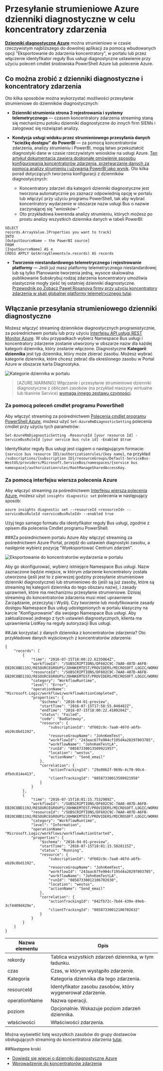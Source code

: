 <properties
    pageTitle="Przesyłanie strumieniowe Azure dzienniki diagnostyczne w celu koncentratory zdarzenia | Microsoft Azure"
    description="Dowiedz się, jak przesyłać strumieniowo Azure dzienniki diagnostyczne w celu koncentratory wydarzenie."
    authors="johnkemnetz"
    manager="rboucher"
    editor=""
    services="monitoring-and-diagnostics"
    documentationCenter="monitoring-and-diagnostics"/>

<tags
    ms.service="monitoring-and-diagnostics"
    ms.workload="na"
    ms.tgt_pltfrm="na"
    ms.devlang="na"
    ms.topic="article"
    ms.date="08/08/2016"
    ms.author="johnkem"/>

# <a name="stream-azure-diagnostic-logs-to-event-hubs"></a>Przesyłanie strumieniowe Azure dzienniki diagnostyczne w celu koncentratory zdarzenia

**[Dzienniki diagnostyczne Azure](monitoring-overview-of-diagnostic-logs.md)** można strumieniowo w czasie rzeczywistym najbliższego do dowolnej aplikacji za pomocą wbudowanych opcji "Eksportowanie do zdarzenia koncentratory", w portalu lub przez włączenie identyfikator reguły Bus usługi diagnostyczne ustawienie przy użyciu poleceń cmdlet środowiska PowerShell Azure lub polecenie Azure.

## <a name="what-you-can-do-with-diagnostics-logs-and-event-hubs"></a>Co można zrobić z dzienniki diagnostyczne i koncentratory zdarzenia
Oto kilka sposobów można wykorzystać możliwości przesyłanie strumieniowe do dzienników diagnostycznych:

- **Dzienniki strumienia strona 3 rejestrowania i systemy telemetrycznego** — czasem koncentratory zdarzenia streaming staną się mechanizmu potoku dzienniki diagnostyczne do innych firm SIEMs i zalogować się rozwiązań analizy.

- **Kondycja usługi widoku przez strumieniowego przesyłania danych "ścieżkę dostępu" do PowerBI** — za pomocą koncentratorów zdarzenia, analizy strumieniu i PowerBI, mogą łatwo przekształcić diagnostyki dane w czasie rzeczywistym wniosków na usługi Azure. [Ten artykuł dokumentacja zawiera doskonałe omówienie sposobu konfigurowania koncentratorów zdarzenia, przetwarzanie danych za pomocą analizy strumieniu i używania PowerBI jako wynik](../stream-analytics/stream-analytics-power-bi-dashboard.md). Oto kilka porad dotyczących tworzenia konfiguracji z dzienników diagnostycznych:
    - Koncentratory zdarzeń dla kategorii dzienniki diagnostyczne jest tworzona automatycznie po zaznacz odpowiednią opcję w portalu lub włączyć przy użyciu programu PowerShell, tak aby wybrać koncentratory wydarzenie w obszarze nazw usługi Bus o nazwie zaczynającej się "wniosków-"
    - Oto przykładowa kwerenda analizy strumieniu, których możesz po prostu analizy wszystkich dziennika danych w tabeli PowerBI:

```
SELECT
records.ArrayValue.[Properties you want to track]
INTO
[OutputSourceName – the PowerBI source]
FROM
[InputSourceName] AS e
CROSS APPLY GetArrayElements(e.records) AS records
```

- **Tworzenie niestandardowego telemetrycznego i rejestrowanie platformy** — Jeśli już masz platformy telemetrycznego niestandardowej lub są tylko Planowanie tworzenia jedną, wysoce skalowalna publikowanie Subskrybuj rodzaj zdarzenia koncentratory umożliwia elastycznie mogły zjeść tej ostatniej dzienniki diagnostyczne. [Przewodnik po Zobacz Paweł Rosanova firmy przy użyciu koncentratory zdarzenia w skali globalnej platformy telemetrycznego tutaj](https://azure.microsoft.com/documentation/videos/build-2015-designing-and-sizing-a-global-scale-telemetry-platform-on-azure-event-Hubs/).

## <a name="enable-streaming-of-diagnostic-logs"></a>Włączanie przesyłania strumieniowego dzienniki diagnostyczne
Możesz włączyć streaming dzienników diagnostycznych programistycznie, za pośrednictwem portalu lub przy użyciu [Interfejsu API usługi REST Monitor Azure](https://msdn.microsoft.com/library/azure/dn931943.aspx). W obu przypadkach wybierz Namespace Bus usługi i koncentratory zdarzenie zostanie utworzony w obszarze nazw dla każdej kategorii dziennika, który zostanie włączone. Diagnostyczne **Kategorii dziennika** jest typ dziennika, który może zbierać zasobu. Możesz wybrać kategorie dziennika, które chcesz zebrać dla określonego zasobu w Portal Azure w obszarze karta Diagnostyka.

![Kategorie dziennika w portalu](./media/monitoring-stream-diagnostic-logs-to-event-hubs/log-categories.png)

> [AZURE.WARNING] Włączanie i przesyłanie strumieniowe dzienniki diagnostyczne z obliczeń zasobów (na przykład maszyny wirtualne lub tkaninie Service) [wymaga innego zestawu czynności](../event-hubs/event-hubs-streaming-azure-diags-data.md).

### <a name="via-powershell-cmdlets"></a>Za pomocą poleceń cmdlet programu PowerShell
Aby włączyć streaming za pośrednictwem [Polecenia cmdlet programu PowerShell Azure](insights-powershell-samples.md), możesz użyć `Set-AzureRmDiagnosticSetting` polecenia cmdlet przy użyciu tych parametrów:

```
Set-AzureRmDiagnosticSetting -ResourceId [your resource Id] -ServiceBusRuleId [your service bus rule id] -Enabled $true
```

Identyfikator reguły Bus usługi jest ciągiem o następującym formacie: `{service bus resource ID}/authorizationrules/{key name}`, na przykład `/subscriptions/{subscription ID}/resourceGroups/Default-ServiceBus-WestUS/providers/Microsoft.ServiceBus/namespaces/{service bus namespace}/authorizationrules/RootManageSharedAccessKey`.


### <a name="via-azure-cli"></a>Za pomocą interfejsu wiersza polecenia Azure
Aby włączyć streaming za pośrednictwem [Interfejsu wiersza polecenia Azure](insights-cli-samples.md), możesz użyć `insights diagnostic set` polecenia w następujący sposób:

```
azure insights diagnostic set --resourceId <resourceId> --serviceBusRuleId <serviceBusRuleId> --enabled true
```

Użyj tego samego formatu dla identyfikator reguły Bus usługi, zgodnie z opisem dla polecenia Cmdlet programu PowerShell.

###<a name="via-azure-portal"></a>Za pośrednictwem portalu Azure
Aby włączyć streaming za pośrednictwem Azure Portal, przejdź do ustawień diagnostyki zasobu, a następnie wybierz pozycję "Wyeksportować Centrum zdarzeń".

![Eksportowanie do koncentratorów wydarzenia w portalu](./media/monitoring-stream-diagnostic-logs-to-event-hubs/portal-export.png)

Aby go skonfigurować, wybierz istniejące Namespace Bus usługi. Nazw zaznaczone będzie miejsce, w którym zdarzenie koncentratory została utworzona (jeśli jest to z pierwszej godziny przesyłanie strumieniowe dzienniki diagnostyczne) lub strumieniowo do (jeśli są już zasoby, które są streaming tej kategorii dziennika do tego obszaru nazw), i zasady uprawnień, które ma mechanizmu przesyłanie strumieniowe. Dzisiaj streaming do koncentratorów zdarzenia musi mieć uprawnienie Zarządzanie, przeczytaj i Wyślij. Czy tworzenie lub modyfikowanie zasady dostępu Namespace Bus usług udostępnionych w portalu klasyczny na karcie "Konfigurowanie" dla swojego Namespace Bus usługi. Aby zaktualizować jednego z tych ustawień diagnostycznych, klienta ma uprawnienia ListKey na reguły autoryzacji Bus usługi.

##<a name="how-do-i-consume-the-log-data-from-event-hubs"></a>Jak korzystać z danych dziennika z koncentratorów zdarzenia?
Oto przykładowe danych wyjściowych z koncentratorów zdarzenia:

```
{
    "records": [
        {
            "time": "2016-07-15T18:00:22.6235064Z",
            "workflowId": "/SUBSCRIPTIONS/DF602C9C-7AA0-407D-A6FB-EB20C8BD1192/RESOURCEGROUPS/JOHNKEMTEST/PROVIDERS/MICROSOFT.LOGIC/WORKFLOWS/JOHNKEMTESTLA",
            "resourceId": "/SUBSCRIPTIONS/DF602C9C-7AA0-407D-A6FB-EB20C8BD1192/RESOURCEGROUPS/JOHNKEMTEST/PROVIDERS/MICROSOFT.LOGIC/WORKFLOWS/JOHNKEMTESTLA/RUNS/08587330013509921957/ACTIONS/SEND_EMAIL",
            "category": "WorkflowRuntime",
            "level": "Error",
            "operationName": "Microsoft.Logic/workflows/workflowActionCompleted",
            "properties": {
                "$schema": "2016-04-01-preview",
                "startTime": "2016-07-15T17:58:55.048482Z",
                "endTime": "2016-07-15T18:00:22.4109204Z",
                "status": "Failed",
                "code": "BadGateway",
                "resource": {
                    "subscriptionId": "df602c9c-7aa0-407d-a6fb-eb20c8bd1192",
                    "resourceGroupName": "JohnKemTest",
                    "workflowId": "243aac67fe904cf195d4a28297803785",
                    "workflowName": "JohnKemTestLA",
                    "runId": "08587330013509921957",
                    "location": "westus",
                    "actionName": "Send_email"
                },
                "correlation": {
                    "actionTrackingId": "29a9862f-969b-4c70-90c4-dfbdc814e413",
                    "clientTrackingId": "08587330013509921958"
                }
            }
        },
        {
            "time": "2016-07-15T18:01:15.7532989Z",
            "workflowId": "/SUBSCRIPTIONS/DF602C9C-7AA0-407D-A6FB-EB20C8BD1192/RESOURCEGROUPS/JOHNKEMTEST/PROVIDERS/MICROSOFT.LOGIC/WORKFLOWS/JOHNKEMTESTLA",
            "resourceId": "/SUBSCRIPTIONS/DF602C9C-7AA0-407D-A6FB-EB20C8BD1192/RESOURCEGROUPS/JOHNKEMTEST/PROVIDERS/MICROSOFT.LOGIC/WORKFLOWS/JOHNKEMTESTLA/RUNS/08587330012106702630/ACTIONS/SEND_EMAIL",
            "category": "WorkflowRuntime",
            "level": "Information",
            "operationName": "Microsoft.Logic/workflows/workflowActionStarted",
            "properties": {
                "$schema": "2016-04-01-preview",
                "startTime": "2016-07-15T18:01:15.5828115Z",
                "status": "Running",
                "resource": {
                    "subscriptionId": "df602c9c-7aa0-407d-a6fb-eb20c8bd1192",
                    "resourceGroupName": "JohnKemTest",
                    "workflowId": "243aac67fe904cf195d4a28297803785",
                    "workflowName": "JohnKemTestLA",
                    "runId": "08587330012106702630",
                    "location": "westus",
                    "actionName": "Send_email"
                },
                "correlation": {
                    "actionTrackingId": "042fb72c-7bd4-439e-89eb-3cf4409d429e",
                    "clientTrackingId": "08587330012106702632"
                }
            }
        }
    ]
}
```

| Nazwa elementu | Opis                                            |
|--------------|--------------------------------------------------------|
|rekordy       | Tablica wszystkich zdarzeń dziennika, w tym ładunku.            |
|czas          | Czas, w którym wystąpiło zdarzenie.                      |
|Kategoria      | Kategoria dziennika dla tego zdarzenia.                           |
|resourceId    | Identyfikator zasobu zasobów, który wygenerował zdarzenie. |
|operationName | Nazwa operacji.                                 |
|poziom         | Opcjonalnie. Wskazuje poziom zdarzeń dziennika.               |
|właściwości    | Właściwości zdarzenia.                               |


Można wyświetlić listę wszystkich zasobów do grupy dostawców obsługujących streaming do koncentratora zdarzenia [tutaj](monitoring-overview-of-diagnostic-logs.md).

##<a name="next-steps"></a>Następne kroki
- [Dowiedz się więcej o dzienniki diagnostyczne Azure](monitoring-overview-of-diagnostic-logs.md)
- [Wprowadzenie do koncentratorów zdarzenia](../event-hubs/event-hubs-csharp-ephcs-getstarted.md)
